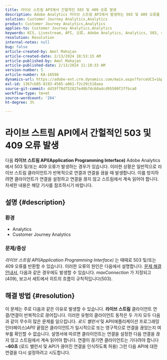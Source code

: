 ```yaml
---
title: 라이브 스트림 API에서 간헐적인 503 및 409 오류 발생
description: Adobe Analytics 라이브 스트림 API에서 발생하는 503 및 409 오류를 수정하는 방법에 대해 알아봅니다. 연결/연결을 반복해서 끊지 마십시오.
solution: Customer Journey Analytics,Analytics
product: Customer Journey Analytics,Analytics
applies-to: Customer Journey Analytics,Analytics
keywords: KCS, Livestream, API, 오류, Adobe Analytics, Analytics, 503, 409 오류
resolution: Resolution
internal-notes: null
bug: false
article-created-by: Amol Mahajan
article-created-date: 2/13/2024 10:53:15 AM
article-published-by: Amol Mahajan
article-published-date: 2/13/2024 11:18:33 AM
version-number: 5
article-number: KA-16598
dynamics-url: https://adobe-ent.crm.dynamics.com/main.aspx?forceUCI=1&pagetype=entityrecord&etn=knowledgearticle&id=6aee7610-5eca-ee11-9079-6045bd0065f9
exl-id: 1367cb05-8193-4585-a061-f2c29c518aea
source-git-commit: dd19f78d752827e48b7dc68adcd95500f2ffbca0
workflow-type: tm+mt
source-wordcount: '264'
ht-degree: 3%

---
```


# 라이브 스트림 API에서 간헐적인 503 및 409 오류 발생


다음 <b>라이브 스트림 API(Application Programming Interface)</b> Adobe Analytics에서 503 및/또는 409 오류가 발생하는 경우가 있습니다. 이러한 상황은 일반적으로 라이브 스트림 클라이언트가 반복적으로 연결과 연결을 끊을 때 발생합니다. 이를 방지하려면 클라이언트가 연결을 설정하고 연결을 끊지 않고 스트림에서 계속 읽어야 합니다. 자세한 내용은 해당 기사를 참조하시기 바랍니다.

## 설명 {#description}


### <b>환경</b>

- Analytics
- Customer Journey Analytics


### <b>문제/증상</b>

*라이브 스트림 API(Application Programming Interface)* 는 때때로 503 및/또는 409 오류를 반환할 수 있습니다. 이러한 오류의 원인은 다음에서 설명합니다. [문제 해결 안내서](https://github.com/AdobeDocs/analytics-1.4-apis/blob/master/docs/live-stream-api/troubleshooting.md), 다음과 같은 경우에도 발생할 수 있습니다. *maxConnection* 가 지정되고(409), 보고서 세트에서 히트의 흐름이 규칙적입니다(503).


## 해결 방법 {#resolution}


이 문제는 주로 다음과 같은 이유로 발생할 수 있습니다. <b>라이브 스트림</b> 클라이언트 연결/연결이 반복적으로 끊어집니다. 이러한 유형의 클라이언트 동작은 두 가지 모두 다음과 같이 무수히 많은 문제를 일으킵니다. *로드 밸런서* 및 API(애플리케이션 프로그래밍 인터페이스)*API)* 끝점은 클라이언트가 일시적으로 또는 영구적으로 연결을 끊었는지 여부를 확인할 수 없습니다. 설명서에 따르면 클라이언트는 연결을 설정한 다음 연결을 끊지 않고 스트림에서 계속 읽어야 합니다. 연결이 끊기면 클라이언트는 기다려야 합니다 <b>~60초</b> (로드 밸런서 및 API가 끊어진 연결을 인식하도록 허용) 그런 다음 API에 대한 연결을 다시 설정하려고 시도합니다.

